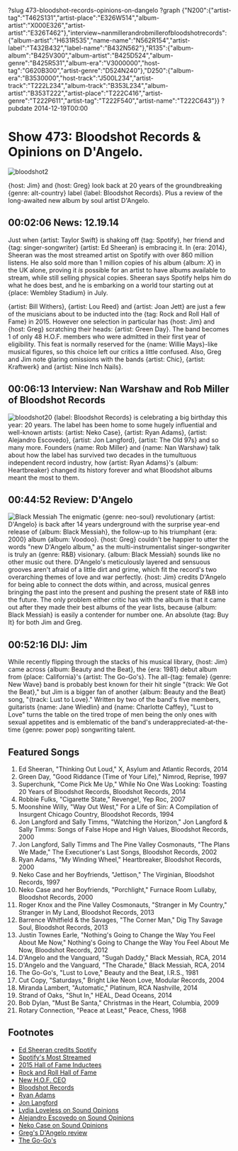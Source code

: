 ?slug 473-bloodshot-records-opinions-on-dangelo
?graph {"N200":{"artist-tag":"T462S131","artist-place":"E326W514","album-artist":"X000E326","artist-artist":"E326T462"},"interview~nanmillerandrobmillerofbloodshotrecords":{"album-artist":"H631R535","name-name":"N562R154","artist-label":"T432B432","label-name":"B432N562"},"R135":{"album-album":"B425V300","album-artist":"B425D524","album-genre":"B425R531","album-era":"V3000000","host-tag":"G620B300","artist-genre":"D524N240"},"D250":{"album-era":"B3530000","host-track":"J500L234","artist-track":"T222L234","album-track":"B353L234","album-artist":"B353T222","artist-place":"T222C416","artist-genre":"T222P611","artist-tag":"T222F540","artist-name":"T222C643"}}
?pubdate 2014-12-19T00:00

# Show 473: Bloodshot Records & Opinions on D'Angelo.

![bloodshot2](http://static.soundopinions.org/images/2014/bloodshot_web.jpg)

{host: Jim} and {host: Greg} look back at 20 years of the groundbreaking {genre: alt-country} label {label: Bloodshot Records}. Plus a review of the long-awaited new album by soul artist D'Angelo. 


## 00:02:06 News: 12.19.14
Just when {artist: Taylor Swift} is shaking off {tag: Spotify}, her friend and {tag: singer-songwriter} {artist: Ed Sheeran} is embracing it. In {era: 2014}, Sheeran was the most streamed artist on Spotify with over 860 million listens. He also sold more than 1 million copies of his album {album: *X*} in the UK alone, proving it *is* possible for an artist to have albums available to stream, while still selling physical copies. Sheeran says Spotify helps him do what he does best, and he is embarking on a world tour starting out at {place: Wembley Stadium} in July. 

{artist: Bill Withers}, {artist: Lou Reed} and {artist: Joan Jett} are just a few of the musicians about to be inducted into the {tag: Rock and Roll Hall of Fame} in 2015. However one selection in particular has {host: Jim} and {host: Greg} scratching their heads: {artist: Green Day}. The band becomes 1 of only 48 H.O.F. members who were admitted in their first year of eligibility. This feat is normally reserved for the {name: Willie Mays}-like musical figures, so this choice left our critics a little confused. Also, Greg and Jim note glaring omissions with the bands {artist: Chic}, {artist: Kraftwerk} and {artist: Nine Inch Nails}.


## 00:06:13 Interview: Nan Warshaw and Rob Miller of Bloodshot Records
![bloodshot20](http://static.soundopinions.org/images/2014/bloodshot20.jpg)
{label: Bloodshot Records} is celebrating a big birthday this year: 20 years. The label has been home to some hugely influential and well-known artists: {artist: Neko Case}, {artist: Ryan Adams}, {artist: Alejandro Escovedo}, {artist: Jon Langford}, {artist: The Old 97s} and so many more. Founders {name: Rob Miller} and {name: Nan Warshaw} talk about how the label has survived two decades in the tumultuous independent record industry, how {artist: Ryan Adams}'s {album: Heartbreaker} changed its history forever and what Bloodshot albums meant the most to them.


## 00:44:52 Review: D'Angelo
![Black Messiah](http://is2.mzstatic.com/image/thumb/Music3/v4/70/88/ef/7088ef93-3a84-47ae-7437-dc0dd3bede5a/source/600x600bb.jpg "640286/950764300")
The enigmatic {genre: neo-soul} revolutionary {artist: D'Angelo} is back after 14 years underground with the surprise year-end release of {album: Black Messiah}, the follow-up to his triumphant {era: 2000} album {album: Voodoo}. {host: Greg} couldn't be happier to utter the words "new D'Angelo album," as the multi-instrumentalist singer-songwriter is truly an {genre: R&B} visionary. {album: Black Messiah} sounds like no other music out there. D'Angelo's meticulously layered and sensuous grooves aren't afraid of a little dirt and grime, which fit the record's two overarching themes of love and war perfectly. {host: Jim} credits D'Angelo for being able to connect the dots within, and across, musical genres bringing the past into the present and pushing the present state of R&B into the future. The only problem either critic has with the album is that it came out after they made their best albums of the year lists, because {album: Black Messiah} is easily a contender for number one. An absolute {tag: Buy It} for both Jim and Greg. 


## 00:52:16 DIJ: Jim
While recently flipping through the stacks of his musical library, {host: Jim} came across {album: Beauty and the Beat}, the {era: 1981} debut album from {place: California}'s {artist: The Go-Go's}.  The all-{tag: female} {genre: New Wave} band is probably best known for their hit single "{track: We Got the Beat}," but Jim is a bigger fan of another {album: Beauty and the Beat} song, "{track: Lust to Love}." Written by two of the band's five members, guitarists {name: Jane Wiedlin} and {name: Charlotte Caffey}, "Lust to Love" turns the table on the tired trope of men being the only ones with sexual appetites and is emblematic of the band's underappreciated-at-the-time {genre: power pop} songwriting talent.

## Featured Songs

1. Ed Sheeran, "Thinking Out Loud," X, Asylum and Atlantic Records, 2014 
1. Green Day, "Good Riddance (Time of Your Life)," Nimrod, Reprise, 1997 
1. Superchunk, "Come Pick Me Up," While No One Was Looking: Toasting 20 Years of Bloodshot Records, Bloodshot Records, 2014 
1. Robbie Fulks, "Cigarette State," Revenge!, Yep Roc, 2007 
1. Moonshine Willy, "Way Out West," For a Life of Sin: A Compilation of Insurgent Chicago Country, Bloodshot Records, 1994 
1. Jon Langford and Sally Timms, "Watching the Horizon," Jon Langford & Sally Timms: Songs of False Hope and High Values, Bloodshot Records, 2000 
1. Jon Langford, Sally Timms and The Pine Valley Cosmonauts, "The Plans We Made," The Executioner's Last Songs, Bloodshot Records, 2002 
1. Ryan Adams, "My Winding Wheel," Heartbreaker, Bloodshot Records, 2000 
1. Neko Case and her Boyfriends, "Jettison," The Virginian, Bloodshot Records, 1997 
1. Neko Case and her Boyfriends, "Porchlight," Furnace Room Lullaby, Bloodshot Records, 2000 
1. Roger Knox and the Pine Valley Cosmonauts, "Stranger in My Country," Stranger in My Land, Bloodshot Records, 2013 
1. Barrence Whitfield & the Savages, "The Corner Man," Dig Thy Savage Soul, Bloodshot Records, 2013 
1. Justin Townes Earle, "Nothing's Going to Change the Way You Feel About Me Now," Nothing's Going to Change the Way You Feel About Me Now, Bloodshot Records, 2012 
1. D'Angelo and the Vanguard, "Sugah Daddy," Black Messiah, RCA, 2014 
1. D'Angelo and the Vanguard, "The Charade," Black Messiah, RCA, 2014 
1. The Go-Go's, "Lust to Love," Beauty and the Beat, I.R.S., 1981 
1. Cut Copy, "Saturdays," Bright Like Neon Love, Modular Records, 2004 
1. Miranda Lambert, "Automatic," Platinum, RCA Nashville, 2014
1. Strand of Oaks, "Shut In," HEAL, Dead Oceans, 2014 
1. Bob Dylan, "Must Be Santa," Christmas in the Heart, Columbia, 2009 
1. Rotary Connection, "Peace at Least," Peace, Chess, 1968 


## Footnotes
- [Ed Sheeran credits Spotify](http://www.bbc.com/news/entertainment-arts-30436855)
- [Spotify's Most Streamed](http://www.billboard.com/articles/columns/pop-shop/6334841/ed-sheeran-is-spotifys-most-streamed-act-for-2014)
- [2015 Hall of Fame Inductees](http://www.rollingstone.com/music/news/green-day-lou-reed-joan-jett-ringo-starr-lead-2015-rock-and-roll-hall-of-fame-20141216)
- [Rock and Roll Hall of Fame](http://www.rockhall.com/)
- [New H.O.F. CEO](http://www.soundopinions.org/show/381)
- [Bloodshot Records](https://www.bloodshotrecords.com/)
- [Ryan Adams](http://paxamrecords.com/)
- [Jon Langford](http://jonlangford.de/)
- [Lydia Loveless on Sound Opinions](http://www.soundopinions.org/show/348/#lydialoveless)
- [Alejandro Escovedo on Sound Opinions](http://www.soundopinions.org/show/156)
- [Neko Case on Sound Opinions](http://www.soundopinions.org/show/413)
- [Greg's D'Angelo review](http://www.chicagotribune.com/entertainment/music/chi-dangelo-album-review-20141216-column.html)
- [The Go-Go's](http://www.gogos.com/)
